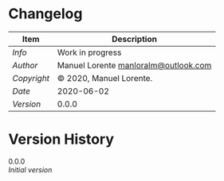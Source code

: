 Changelog
==============
| Item     		| Description |
| ----------- 	| ----------- |
| *Info*  		| Work in progress|
| *Author*  	| Manuel Lorente <manloralm@outlook.com> |
| *Copyright*  	| © 2020, Manuel Lorente.       |
| *Date*  		| 2020-06-02 |
| *Version*  	| 0.0.0 |

Version History
===============
0.0.0  
		*Initial version*